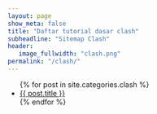 ```yaml
---
layout: page
show_meta: false
title: "Daftar tutorial dasar clash"
subheadline: "Sitemap Clash"
header:
   image_fullwidth: "clash.png"
permalink: "/clash/"
---
```

<ul>
    {% for post in site.categories.clash %}
    <li><a href="{{ site.url }}{{ site.baseurl }}{{ post.url }}">{{ post.title }}</a></li>
    {% endfor %}
</ul>